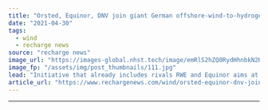 ```yaml
---
title: "Orsted, Equinor, DNV join giant German offshore-wind-to-hydrogen hub AquaVentus"
date: "2021-04-30"
tags: 
  - wind
  - recharge news
source: "recharge news"
image_url: "https://images-global.nhst.tech/image/emRlS2hZQ0RydHhnbkN2KzRKL3pnMGtRMXNQRjBacUtGamkvcXVXeklRbz0=/nhst/binary/7afb752f5207e1ef0fc9f351353e9b57"
image_fp: "/assets/img/post_thumbnails/111.jpg"
lead: "Initiative that already includes rivals RWE and Equinor aims at tapping 10GW of wind at sea between the island of Heligoland and the Dogger sand bank"
article_url: "https://www.rechargenews.com/wind/orsted-equinor-dnv-join-giant-german-offshore-wind-to-hydrogen-hub-aquaventus/2-1-1003969"
---
```


---
